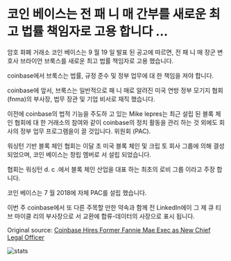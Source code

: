 # 코인 베이스는 전 패 니 매 간부를 새로운 최고 법률 책임자로 고용 합니다 ...

암호 화폐 거래소 코인 베이스는 9 월 19 일 발표 된 공고에 따르면, 전 패 니 매 장군 변호사 브라이언 브룩스를 새로운 최고 법률 책임자로 고용 했습니다.

coinbase에서 브룩스는 법률, 규정 준수 및 정부 업무에 대 한 책임을 져야 합니다.

coinbase에 앞서, 브룩스는 일반적으로 패 니 매로 알려진 미국 연방 정부 모기지 협회 (fnma)의 부사장, 법무 장관 및 기업 비서로 재직 했습니다.

이전에 coinbase의 법적 기능을 주도하 고 있는 Mike lepres는 최근 설립 된 블록 체인 협회에 대 한 거래소의 참여와 같이 coinbase의 정치 활동을 관리 하는 것 외에도 회사의 정부 업무 프로그램을이 끌 것입니다. 위원회 (PAC).

워싱턴 기반 블록 체인 협회는 이달 초 미국 블록 체인 및 크립 토 회사 그룹에 의해 결성 되었으며, 코인 베이스는 창립 멤버로 서 설립 되었습니다.

협회는 워싱턴 d. c .에서 블록 체인 산업을 대표 하는 최초의 로비 그룹 이라고 주장 합니다.

코인 베이스는 7 월 2018에 자체 PAC를 설립 했습니다.

이번 주 coinbase에서 또 다른 주목할 만한 약속과 함께 전 LinkedIn에이 그 제 큐 티브 마이클 리의 부사장으로 서 교환에 합류-데이터의 사장으로 표시 됩니다.

Original source: [Coinbase Hires Former Fannie Mae Exec as New Chief Legal Officer](https://cointelegraph.com/news/coinbase-hires-former-fannie-mae-exec-as-new-chief-legal-officer)

![stats](https://c.statcounter.com/11760860/0/a89fa40b/1/ "stats")